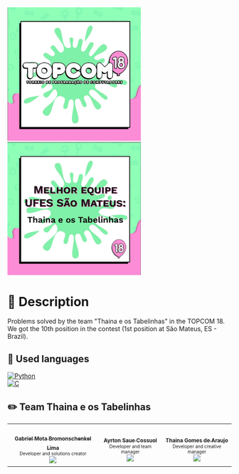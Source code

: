 <div>
  <img src="./logo_event.jpg" width=300/>
  <img src="./logo_hm.jpg" width=300/>
</div>

# 📌 Description

Problems solved by the team "Thaina e os Tabelinhas" in the TOPCOM 18. We got the 10th position in the contest (1st position at São Mateus, ES - Brazil).

## :book: Used languages 
[![Python](https://img.shields.io/static/v1?label=Python&message=3.8&colorA=blue&color=black&logo=Python&logoColor=yellow)](https://www.python.org/)
</br>
[![C](https://img.shields.io/static/v1?label=C&message=99&colorA=grey&color=black&logo=c&logoColor=white)](https://www.python.org/)

## :pencil2: Team Thaina e os Tabelinhas

<table>
  <tr>
    <td align="center">
      <a href="https://github.com/GabrielMotaBLima">
        <img style="border-radius: 50%;" src="https://avatars0.githubusercontent.com/u/31813682?s=460&u=0e5d0bed2728e295794155fe59ce9f55d9a13610&v=4" width="100px;" alt=""/>
        <br />
        <sub>
          <b>Gabriel Mota Bromonschenkel Lima</b>
        </sub>
      </a>
      </br>
      <div style = "font-size:10px; bottom: -20px;">
            Developer and solutions creator
      </div>
      <a href="https://www.linkedin.com/in/gabriel-mota-bromonschenkel-lima-182521140/">
        <img src="https://img.shields.io/badge/-LinkedIn-blue?style=flat-square&logo=Linkedin&logoColor=white&link=https://www.linkedin.com/in/gabriel-mota-bromonschenkel-lima-182521140/"/>
      </a>
    </td>
    <td align="center">
      <a href="https://github.com/AyrtonCossuol"><img style="border-radius: 50%;" src="https://avatars.githubusercontent.com/u/43251314?v=4" width="100px;" alt=""/>
        <br />
        <sub>
          <b>Ayrton Saue Cossuol</b>
        </sub>
      </a>
      </br>
      <div style = "font-size:10px; bottom: -20px;">
            Developer and team manager
        </div>
      <a href="https://www.linkedin.com/in/ayrton-cossuol/">
        <img src="https://img.shields.io/badge/-LinkedIn-blue?style=flat-square&logo=Linkedin&logoColor=white&link=https://www.linkedin.com/in/ayrton-cossuol/"/>
      </a>
    </td>
    <td align="center">
      <a href="https://github.com/thainagx">
        <img style="border-radius: 50%;" src="https://avatars.githubusercontent.com/u/54127814?v=4" width="100px;" alt=""/>
        <br />
        <sub>
          <b>Thaina Gomes de Araujo</b>
        </sub>
      </a>
      </br>
      <div style = "font-size:10px; bottom: -20px;">
            Developer and creative manager
         </div>
      <a href="https://www.linkedin.com/in/thaina-gomes-araujo/">
        <img src="https://img.shields.io/badge/-LinkedIn-blue?style=flat-square&logo=Linkedin&logoColor=white&link=https://www.linkedin.com/in/thaina-gomes-araujo/"/>
      </a>
    </td>

